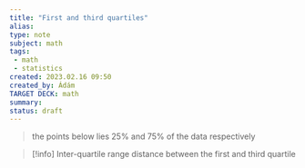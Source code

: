 ```yaml
---
title: "First and third quartiles"
alias: 
type: note
subject: math
tags:
 - math
 - statistics
created: 2023.02.16 09:50
created_by: Ádám
TARGET DECK: math
summary: 
status: draft
---
```


>the points below lies 25% and 75% of the data respectively

>[!info] Inter-quartile range 
>distance between the first and third quartile